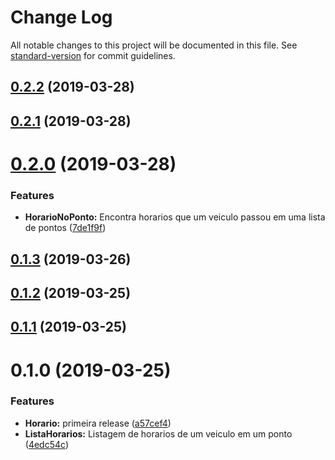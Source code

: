 # Change Log

All notable changes to this project will be documented in this file. See [standard-version](https://github.com/conventional-changelog/standard-version) for commit guidelines.

## [0.2.2](https://gitlab.es.gov.br/espm/Transcol-Online/Realtime/horario-no-ponto-API/compare/v0.2.1...v0.2.2) (2019-03-28)



## [0.2.1](https://gitlab.es.gov.br/espm/Transcol-Online/Realtime/horario-no-ponto-API/compare/v0.2.0...v0.2.1) (2019-03-28)



# [0.2.0](https://gitlab.es.gov.br/espm/Transcol-Online/Realtime/horario-no-ponto-API/compare/v0.1.3...v0.2.0) (2019-03-28)


### Features

* **HorarioNoPonto:** Encontra horarios que um veiculo passou em uma lista de pontos ([7de1f9f](https://gitlab.es.gov.br/espm/Transcol-Online/Realtime/horario-no-ponto-API/commit/7de1f9f))



## [0.1.3](https://gitlab.es.gov.br/espm/Transcol-Online/Realtime/horario-no-ponto-API/compare/v0.1.2...v0.1.3) (2019-03-26)



## [0.1.2](https://gitlab.es.gov.br/espm/Transcol-Online/Realtime/horario-no-ponto-API/compare/v0.1.1...v0.1.2) (2019-03-25)



## [0.1.1](https://gitlab.es.gov.br/espm/Transcol-Online/Realtime/horario-no-ponto-API/compare/v0.1.0...v0.1.1) (2019-03-25)



# 0.1.0 (2019-03-25)


### Features

* **Horario:** primeira release ([a57cef4](https://gitlab.es.gov.br/espm/Transcol-Online/Realtime/horario-no-ponto-API/commit/a57cef4))
* **ListaHorarios:** Listagem de horarios de um veiculo em um ponto ([4edc54c](https://gitlab.es.gov.br/espm/Transcol-Online/Realtime/horario-no-ponto-API/commit/4edc54c))
